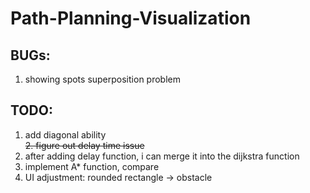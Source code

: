 # Path-Planning-Visualization

## BUGs:
1. showing spots superposition problem

## TODO:
1. add diagonal ability<br>
~~2. figure out delay time issue~~
3. after adding delay function, i can merge it into the dijkstra function
4. implement A* function, compare
5. UI adjustment: rounded rectangle -> obstacle
